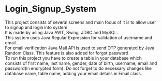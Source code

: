 # Login_Signup_System
This project consists of several screens and main focus of it is to allow user to signup and login into system. <br />
It is made by using Java AWT, Swing, JDBC and MySQL. <br />
This system uses Java Regular Expression for validation of username and email. <br />
For email verification Java Mail API is used to send OTP generated by Java Random Class. This feature is also added for forgot password. <br />
To run this project you have to create a table in your database which consists of first name, last name, gender, date of birth, username, email and password(In encrypted form).
Do not forget to do necessary changes like database name, table name, adding your email details in Email class.
